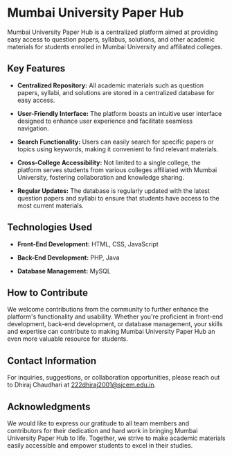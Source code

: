 # Mumbai University Paper Hub

Mumbai University Paper Hub is a centralized platform aimed at providing easy access to question papers, syllabus, solutions, and other academic materials for students enrolled in Mumbai University and affiliated colleges.

## Key Features

- **Centralized Repository:** All academic materials such as question papers, syllabi, and solutions are stored in a centralized database for easy access.
  
- **User-Friendly Interface:** The platform boasts an intuitive user interface designed to enhance user experience and facilitate seamless navigation.
  
- **Search Functionality:** Users can easily search for specific papers or topics using keywords, making it convenient to find relevant materials.
  
- **Cross-College Accessibility:** Not limited to a single college, the platform serves students from various colleges affiliated with Mumbai University, fostering collaboration and knowledge sharing.
  
- **Regular Updates:** The database is regularly updated with the latest question papers and syllabi to ensure that students have access to the most current materials.

## Technologies Used

- **Front-End Development:** HTML, CSS, JavaScript
  
- **Back-End Development:** PHP, Java
  
- **Database Management:** MySQL

## How to Contribute

We welcome contributions from the community to further enhance the platform's functionality and usability. Whether you're proficient in front-end development, back-end development, or database management, your skills and expertise can contribute to making Mumbai University Paper Hub an even more valuable resource for students.

## Contact Information

For inquiries, suggestions, or collaboration opportunities, please reach out to Dhiraj Chaudhari at [222dhiraj2001@sjcem.edu.in](mailto:222dhiraj2001@sjcem.edu.in).

## Acknowledgments

We would like to express our gratitude to all team members and contributors for their dedication and hard work in bringing Mumbai University Paper Hub to life. Together, we strive to make academic materials easily accessible and empower students to excel in their studies.
